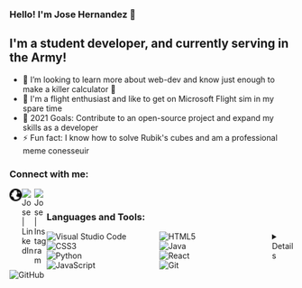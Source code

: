 ### Hello! I'm Jose Hernandez 👋

## I'm a student developer, and currently serving in the Army!

- 🌱 I’m looking to learn more about web-dev and know just enough to make a killer calculator 🧮
- 👯 I'm a flight enthusiast and like to get on Microsoft Flight sim in my spare time
- 🥅 2021 Goals: Contribute to an open-source project and expand my skills as a developer
- ⚡ Fun fact: I know how to solve Rubik's cubes and am a professional meme conesseuir

### Connect with me:

[<img align="left" alt="Jose | Portfolio" width="22px" src="https://raw.githubusercontent.com/iconic/open-iconic/master/svg/globe.svg" />][website]
[<img align="left" alt="Jose | LinkedIn" width="22px" src="https://cdn.jsdelivr.net/npm/simple-icons@v3/icons/linkedin.svg" />][linkedin]
[<img align="left" alt="Jose | Instagram" width="22px" src="https://cdn.jsdelivr.net/npm/simple-icons@v3/icons/instagram.svg" />][instagram]


<br />

### Languages and Tools:
<!--Editors-->
<img align="left" alt="Visual Studio Code" width = "200px" src="https://shields.io/badge/editor-java-green?logo=visual-studio-code&style=for-the-badge" />
<!--Programming Languages-->
<img align="left" alt="HTML5" width = "200px" src="https://shields.io/badge/code-html-green?logo=html5&style=for-the-badge" />
<img align="left" alt="CSS3" width = "200px" src="https://shields.io/badge/code-css-green?logo=css3&style=for-the-badge" />
<img align="left" alt="Java" width = "200px" src="https://shields.io/badge/code-java-green?logo=java&style=for-the-badge" />
<img align="left" alt="Python" width = "200px" src="https://shields.io/badge/code-Python-green?logo=python&style=for-the-badge" />
<!--Tools-->
<img align="left" alt="React" width = "200px" src="https://shields.io/badge/code-react-green?logo=react&style=for-the-badge" />
<img align="left" alt="JavaScript" width = "200px" src="https://shields.io/badge/code-javascript-green?logo=javascript&style=for-the-badge" />
<img align="left" alt="Git" width = "200px" src="https://shields.io/badge/tool-git-green?logo=git&style=for-the-badge" />
<img align="left" alt="GitHub" width = "200px" src="https://shields.io/badge/tool-github-green?logo=github&style=for-the-badge" />


<details>
  <dr />
  <summary>:zap: GitHub Stats</summary>

  <img align="left" alt="Jose's GitHub Stats" src="https://github-readme-stats.codestackr.vercel.app/api?username=jhern603&show_icons=true&hide_border=true" />

</details>

[website]: https://jhern603.github.io/portfolio
[instagram]: https://www.instagram.com/jhernandez554/
[linkedin]: https://www.linkedin.com/in/jose-hernandez-b587a3114/
[webdevplaylist]: #
